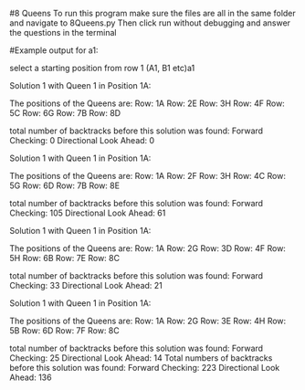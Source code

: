 #8 Queens
To run this program make sure the files are all in the same folder and navigate to 8Queens.py
Then click run without debugging and answer the questions in the terminal

#Example output for a1:

select a starting position from row 1 (A1, B1 etc)a1

Solution 1 with Queen 1 in Position 1A:

The positions of the Queens are:
Row: 1A
Row: 2E
Row: 3H
Row: 4F
Row: 5C
Row: 6G
Row: 7B
Row: 8D


total number of backtracks before this solution was found:
Forward Checking:  0
Directional Look Ahead:  0

Solution 1 with Queen 1 in Position 1A:

The positions of the Queens are:
Row: 1A
Row: 2F
Row: 3H
Row: 4C
Row: 5G
Row: 6D
Row: 7B
Row: 8E


total number of backtracks before this solution was found:
Forward Checking:  105
Directional Look Ahead:  61

Solution 1 with Queen 1 in Position 1A:

The positions of the Queens are:
Row: 1A
Row: 2G
Row: 3D
Row: 4F
Row: 5H
Row: 6B
Row: 7E
Row: 8C


total number of backtracks before this solution was found:
Forward Checking:  33
Directional Look Ahead:  21

Solution 1 with Queen 1 in Position 1A:

The positions of the Queens are:
Row: 1A
Row: 2G
Row: 3E
Row: 4H
Row: 5B
Row: 6D
Row: 7F
Row: 8C


total number of backtracks before this solution was found:
Forward Checking:  25
Directional Look Ahead:  14
Total numbers of backtracks before this solution was found:
Forward Checking: 223
Directional Look Ahead: 136

